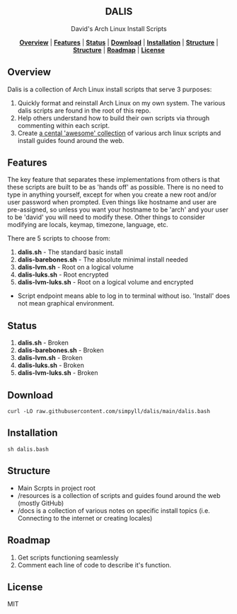 <h2 align="center">
DALIS
</h2>
<p align="center">
David's Arch Linux Install Scripts
</p>

<p align="center">
<b><a href="#overview">Overview</a></b>
|
<b><a href="#features">Features</a></b>
|
<b><a href="#status">Status</a></b>
|
<b><a href="#download">Download</a></b>
|
<b><a href="#installation">Installation</a></b>
|
<b><a href="#structure">Structure</a></b>
|
<b><a href="#structure">Structure</a></b>
|
<b><a href="#roadmap">Roadmap</a></b>
|
<b><a href="#license">License</a></b>
</p>


## Overview 

Dalis is a collection of Arch Linux install scripts that serve 3 purposes:

1. Quickly format and reinstall Arch Linux on my own system. The various dalis scripts are found in the root of this repo.
1. Help others understand how to build their own scripts via through commenting within each script.
1. Create [a cental 'awesome' collection](https://github.com/simpyll/dalis/tree/main/reference) of various arch linux scripts and install guides found around the web.

## Features 

The key feature that separates these implementations from others is that these scripts are built to be as 'hands off' as possible. There is no need to type in anything yourself, except for when you create a new root and/or user password when prompted. Even things like hostname and user are pre-assigned, so unless you want your hostname to be 'arch' and your user to be 'david' you will need to modify these. Other things to consider modifying are locals, keymap, timezone, language, etc.

There are 5 scripts to choose from:
1. <b>dalis.sh</b> - The standard basic install
1. <b>dalis-barebones.sh</b> - The absolute minimal install needed
1. <b>dalis-lvm.sh</b> - Root on a logical volume
1. <b>dalis-luks.sh</b> - Root encrypted
1. <b>dalis-lvm-luks.sh</b> - Root on a logical volume and encrypted

- Script endpoint means able to log in to terminal without iso. 'Install' does not mean graphical environment.

## Status 

1. <b>dalis.sh</b> - Broken
1. <b>dalis-barebones.sh</b> - Broken
1. <b>dalis-lvm.sh</b> - Broken
1. <b>dalis-luks.sh</b> - Broken
1. <b>dalis-lvm-luks.sh</b> - Broken


## Download

```
curl -LO raw.githubusercontent.com/simpyll/dalis/main/dalis.bash
```

## Installation

```
sh dalis.bash
```

## Structure 

- Main Scrpts in project root 
- /resources is a collection of scripts and guides found around the web (mostly GitHub)
- /docs is a collection of various notes on specific install topics (i.e. Connecting to the internet or creating locales)

## Roadmap 

1. Get scripts functioning seamlessly 
1. Comment each line of code to describe it's function.

## License

MIT
